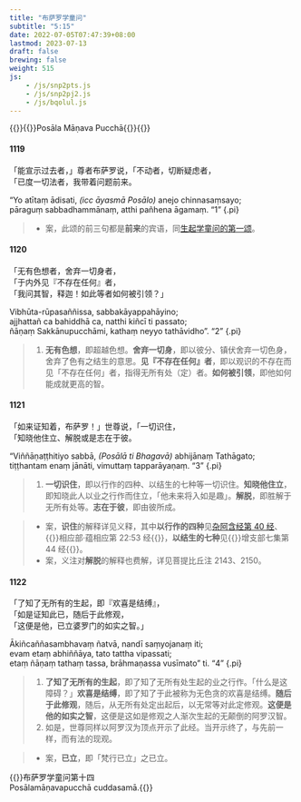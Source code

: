 ```yaml
---
title: "布萨罗学童问"
subtitle: "5:15"
date: 2022-07-05T07:47:39+08:00
lastmod: 2023-07-13
draft: false
brewing: false
weight: 515
js:
    - /js/snp2pts.js
    - /js/snp2pj2.js
    - /js/bqolul.js
---
```



{{<subtitle>}}{{<suttalink src="snp5.15">}}Posāla Māṇava Pucchā{{</suttalink>}}{{</subtitle>}}

#### 1119

「能宣示过去者，」尊者布萨罗说，「不动者，切断疑虑者，  
「已度一切法者，我带着问题前来。

“Yo atītaṃ ādisati, <i>(icc āyasmā Posālo)</i> anejo chinnasaṃsayo;  
pāraguṃ sabbadhammānaṃ, atthi pañhena āgamaṃ. <q>1</q>
{.pi}

> - 案，此颂的前三句都是**前来**的宾语，同[生起学童问的第一颂](../514/#1112)。

#### 1120

「无有色想者，舍弃一切身者，  
「于内外见『不存在任何』者，  
「我问其智，释迦！如此等者如何被引领？」

Vibhūta-rūpasaññissa, sabbakāyappahāyino;  
ajjhattañ ca bahiddhā ca, natthi kiñcī ti passato;  
ñāṇaṃ Sakkānupucchāmi, kathaṃ neyyo tathāvidho”. <q>2</q>
{.pi}

> 1. **无有色想**，即超越色想。**舍弃一切身**，即以彼分、镇伏舍弃一切色身，舍弃了色有之结生的意思。**见『不存在任何』者**，即以观识的不存在而见「不存在任何」者，指得无所有处（定）者。**如何被引领**，即他如何能成就更高的智。

#### 1121

「如来证知着，布萨罗！」世尊说，「一切识住，  
「知晓他住立、解脱或是志在于彼。

“Viññāṇaṭṭhitiyo sabbā, <i>(Posālā ti Bhagavā)</i> abhijānaṃ Tathāgato;  
tiṭṭhantam enaṃ jānāti, vimuttaṃ tapparāyaṇaṃ. <q>3</q>
{.pi}

> 1. **一切识住**，即以行作的四种、以结生的七种等一切识住。**知晓他住立**，即知晓此人以业之行作而住立，「他未来将入如是趣」。**解脱**，即胜解于无所有处等。**志在于彼**，即由彼所成。

> - 案，**识住**的解释详见义释，其中**以行作的四种**见[杂阿含经第 40 经](/taisho/samyuktagama/01/#40)、{{<suttalink src="sn22.53">}}相应部·蕴相应第 22:53 经{{</suttalink>}}，**以结生的七种**见{{<suttalink src="an7.44">}}增支部七集第 44 经{{</suttalink>}}。
> - 案，义注对**解脱**的解释也费解，详见菩提比丘注 2143、2150。

#### 1122

「了知了无所有的生起，即『欢喜是结缚』，  
「如是证知此已，随后于此修观，  
「这便是他，已立婆罗门的如实之智。」

Ākiñcaññasambhavaṃ ñatvā, nandī saṃyojanaṃ iti;  
evam etaṃ abhiññāya, tato tattha vipassati;  
etaṃ ñāṇaṃ tathaṃ tassa, brāhmaṇassa vusīmato” ti. <q>4</q>
{.pi}

> 1. **了知了无所有的生起**，即了知了无所有处生起的业之行作。「什么是这障碍？」**欢喜是结缚**，即了知了于此被称为无色贪的欢喜是结缚。**随后于此修观**，随后，从无所有处定出起后，以无常等对此定修观。**这便是他的如实之智**，这便是这如是修观之人渐次生起的无颠倒的阿罗汉智。
> 1. 如是，世尊同样以阿罗汉为顶点开示了此经。当开示终了，与先前一样，而有法的现观。

> - 案，**已立**，即「梵行已立」之已立。


{{<eof>}}布萨罗学童问第十四<br>Posālamāṇavapucchā cuddasamā.{{</eof>}}